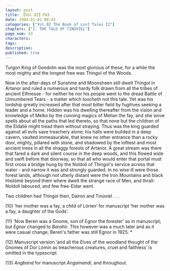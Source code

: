 ```yaml
---
layout: post
title: 【Vol.02】P43.
date: 1984-01-01 00:43
categories: ["Vol.02 The Book of Lost Tales II"]
chapters: ["I. THE TALE OF TINÚVIEL"]
page_num: 43
characters: 
tags: 
description: 
published: true
---
```


<p style="text-indent: 0;">
Turgon King of Gondolin was the most glorious of these, for a while the most mighty and the longest free was Thingol of the Woods.
</p>

Now in the after-days of Sunshine and Moonsheen still dwelt Thingol in Artanor and ruled a numerous and hardy folk drawn from all the tribes of ancient Elfinesse - for neither he nor his people went to the dread Battle of Unnumbered Tears - a matter which toucheth not this tale. Yet was his lordship greatly increased after that most bitter field by fugitives seeking a leader and a home. Hidden was his dwelling thereafter from the vision and knowledge of Melko by the cunning magics of Melian the fay, and she wove spells about all the paths that led thereto, so that none but the children of the Eldalië might tread them without straying. Thus was the king guarded against all evils save treachery alone; his halls were builded in a deep cavern, vaulted immeasurable, that knew no other entrance than a rocky door, mighty, pillared with stone, and shadowed by the loftiest and most ancient trees in all the shaggy forests of Artanor. A great stream was there that fared a dark and silent course in the deep woods, and this flowed wide and swift before that doorway, so that all who would enter that portal must first cross a bridge hung by the Noldoli of Thingol's service across that water - and narrow it was and strongly guarded. In no wise ill were those forest lands, although not utterly distant were the Iron Mountains and black Hisilómë beyond them where dwelt the strange race of Men, and thrall-Noldoli laboured, and few free-Eldar went.

Two children had Thingol then, Dairon and Tinúviel . . .

(10) ‘her mother was a fay, a child of Lórien’ for manuscript ‘her mother was a fay, a daughter of the Gods’.

(11) ‘Now Beren was a Gnome, son of Egnor the forester’ as in manuscript; but <I>Egnor</I> changed to <I>Barahir</I>. This however was a much later and as it were casual change; Beren's father was still Egnor in 1925. \*

(12) Manuscript version ‘and all the Elves of the woodland thought of the Gnomes of Dor Lómin as treacherous creatures, cruel and faithless’ is omitted in the typescript.

(13) <I>Angband</I> for manuscript <I>Angamandi</I>, and throughout.


